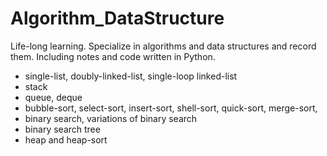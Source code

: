 # Algorithm_DataStructure
Life-long learning. Specialize in algorithms and data structures and record them. Including notes and code written in Python.

* single-list, doubly-linked-list, single-loop linked-list
* stack
* queue, deque
* bubble-sort, select-sort, insert-sort, shell-sort, quick-sort, merge-sort, 
* binary search, variations of binary search
* binary search tree
* heap and heap-sort